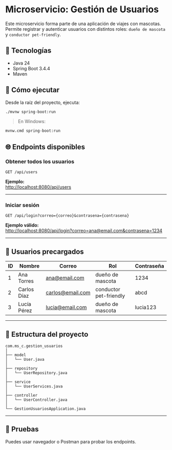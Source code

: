 # Microservicio: Gestión de Usuarios

Este microservicio forma parte de una aplicación de viajes con mascotas. Permite registrar y autenticar usuarios con distintos roles: `dueño de mascota` y `conductor pet-friendly`.

## 🧱 Tecnologías
- Java 24
- Spring Boot 3.4.4
- Maven

## 🚀 Cómo ejecutar

Desde la raíz del proyecto, ejecuta:

```bash
./mvnw spring-boot:run
```

> En Windows:  
```bash
mvnw.cmd spring-boot:run
```

## 🌐 Endpoints disponibles

### Obtener todos los usuarios
```http
GET /api/users
```
**Ejemplo:**  
[http://localhost:8080/api/users](http://localhost:8080/api/users)

---

### Iniciar sesión
```http
GET /api/login?correo={correo}&contrasena={contrasena}
```

**Ejemplo válido:**  
[http://localhost:8080/api/login?correo=ana@email.com&contrasena=1234](http://localhost:8080/api/login?correo=ana@email.com&contrasena=1234)

---

## 👥 Usuarios precargados

| ID | Nombre        | Correo            | Rol                    | Contraseña |
|----|---------------|-------------------|-------------------------|------------|
| 1  | Ana Torres    | ana@email.com     | dueño de mascota        | 1234       |
| 2  | Carlos Díaz   | carlos@email.com  | conductor pet-friendly  | abcd       |
| 3  | Lucía Pérez   | lucia@email.com   | dueño de mascota        | lucia123   |

---

## 📂 Estructura del proyecto

```
com.ms_c.gestion_usuarios
│
├── model
│   └── User.java
│
├── repository
│   └── UserRepository.java
│
├── service
│   └── UserServices.java
│
├── controller
│   └── UserController.java
│
└── GestionUsuariosApplication.java
```

---

## 🧪 Pruebas

Puedes usar navegador o Postman para probar los endpoints.

